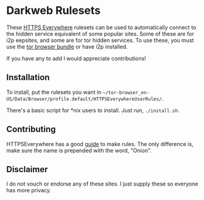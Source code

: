 # Darkweb Rulesets

These [HTTPS Everywhere][0] rulesets can be used to automatically connect to the hidden service equivalent of some popular sites.
Some of these are for i2p eepsites, and some are for tor hidden services.
To use these, you must use the [tor browser bundle][1] or have i2p installed.

If you have any to add I would appreciate contributions!

## Installation

To install, put the rulesets you want in `~/tor-browser_en-US/Data/Browser/profile.default/HTTPSEverywhereUserRules/`.

There's a basic script for \*nix users to install.
Just run, `./install.sh`.

## Contributing

HTTPSEverywhere has a good [guide][2] to make rules.
The only difference is, make sure the name is prepended with the word, "Onion".

## Disclaimer

I do not vouch or endorse any of these sites.
I just supply these so everyone has more privacy.

[0]: https://www.eff.org/https-everywhere "HTTPS Everywhere"
[1]: https://www.torproject.org/projects/torbrowser.html.en "The Tor Browser Bundle"
[2]: https://www.eff.org/https-everywhere/rulesets "HTTPS Everywhere Rulesets"
